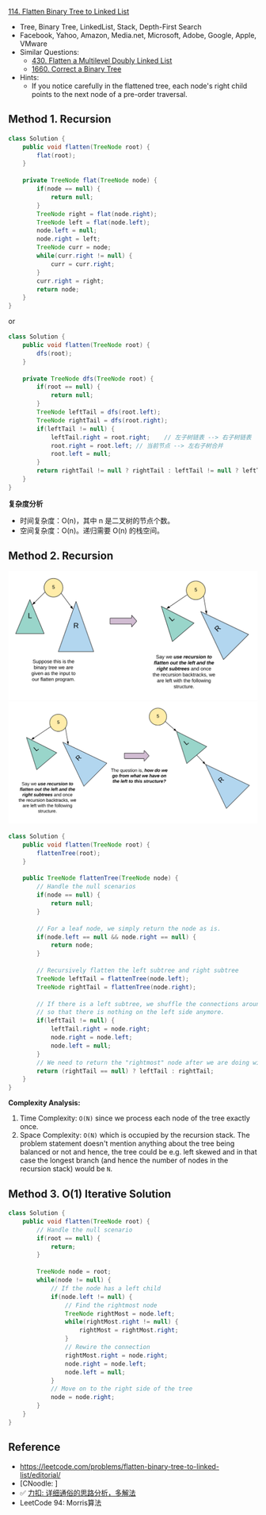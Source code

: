 [114. Flatten Binary Tree to Linked List](https://leetcode.com/problems/flatten-binary-tree-to-linked-list/)

* Tree, Binary Tree, LinkedList, Stack, Depth-First Search
* Facebook, Yahoo, Amazon, Media.net, Microsoft, Adobe, Google, Apple, VMware
* Similar Questions:
    * [430. Flatten a Multilevel Doubly Linked List](https://leetcode.com/problems/flatten-a-multilevel-doubly-linked-list/description/)
    * [1660. Correct a Binary Tree](https://leetcode.com/problems/correct-a-binary-tree/description/)
* Hints:
    * If you notice carefully in the flattened tree, each node's right child points to the next node of a pre-order traversal.


## Method 1. Recursion
```java
class Solution {
    public void flatten(TreeNode root) {
        flat(root);
    }
    
    private TreeNode flat(TreeNode node) {
        if(node == null) {
            return null;
        }
        TreeNode right = flat(node.right);
        TreeNode left = flat(node.left);
        node.left = null;
        node.right = left;
        TreeNode curr = node;
        while(curr.right != null) {
            curr = curr.right;
        }
        curr.right = right;
        return node;
    }
}
```
or
```java
class Solution {
    public void flatten(TreeNode root) {
        dfs(root);
    }

    private TreeNode dfs(TreeNode root) {
        if(root == null) {
            return null;
        }
        TreeNode leftTail = dfs(root.left);
        TreeNode rightTail = dfs(root.right);
        if(leftTail != null) {
            leftTail.right = root.right;    // 左子树链表 --> 右子树链表
            root.right = root.left; // 当前节点 --> 左右子树合并
            root.left = null;
        }
        return rightTail != null ? rightTail : leftTail != null ? leftTail : root;
    }
}
```
**复杂度分析**
* 时间复杂度：O(n)，其中 n 是二叉树的节点个数。
* 空间复杂度：O(n)。递归需要 O(n) 的栈空间。



## Method 2. Recursion
![](images/0114_1.png)
![](images/0114_2.png)
```java
class Solution {
    public void flatten(TreeNode root) {
        flattenTree(root);
    }

    public TreeNode flattenTree(TreeNode node) {
        // Handle the null scenarios
        if(node == null) {
            return null;
        }
        
        // For a leaf node, we simply return the node as is.
        if(node.left == null && node.right == null) {
            return node;
        }
        
        // Recursively flatten the left subtree and right subtree
        TreeNode leftTail = flattenTree(node.left);
        TreeNode rightTail = flattenTree(node.right);
        
        // If there is a left subtree, we shuffle the connections around
        // so that there is nothing on the left side anymore.
        if(leftTail != null) {
            leftTail.right = node.right;
            node.right = node.left;
            node.left = null;
        }
        // We need to return the "rightmost" node after we are doing wiring the new connection
        return (rightTail == null) ? leftTail : rightTail;
    }
}
```
**Complexity Analysis:**
1. Time Complexity: `O(N)` since we process each node of the tree exactly once.
2. Space Complexity: `O(N)` which is occupied by the recursion stack. The problem statement doesn't mention anything about the tree being balanced or not and hence, the tree could be e.g. left skewed and in that case the longest branch (and hence the number of nodes in the recursion stack) would be `N`. 


## Method 3. O(1) Iterative Solution
```java
class Solution {
    public void flatten(TreeNode root) {
        // Handle the null scenario
        if(root == null) {
            return;
        }
        
        TreeNode node = root;
        while(node != null) {
            // If the node has a left child
            if(node.left != null) {
                // Find the rightmost node
                TreeNode rightMost = node.left;
                while(rightMost.right != null) {
                    rightMost = rightMost.right;
                }
                // Rewire the connection
                rightMost.right = node.right;
                node.right = node.left;
                node.left = null;
            }
            // Move on to the right side of the tree
            node = node.right;
        }
    }
}
```


## Reference
* https://leetcode.com/problems/flatten-binary-tree-to-linked-list/editorial/
* [CNoodle: ]
* ✅ [力扣: 详细通俗的思路分析，多解法](https://leetcode.cn/problems/flatten-binary-tree-to-linked-list/solutions/17274/xiang-xi-tong-su-de-si-lu-fen-xi-duo-jie-fa-by--26/)
* LeetCode 94: Morris算法